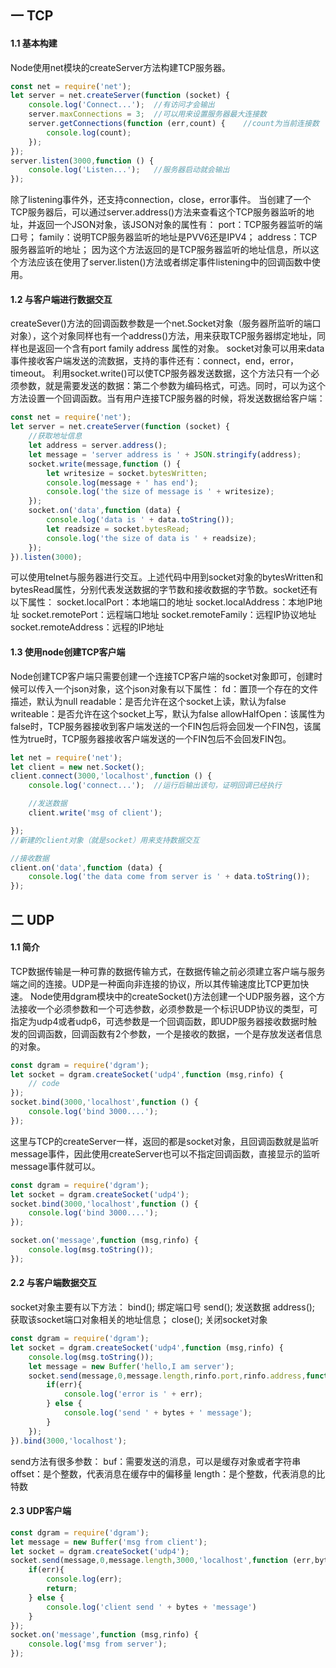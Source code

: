 ## 一 TCP
#### 1.1 基本构建
Node使用net模块的createServer方法构建TCP服务器。
```JavaScript
const net = require('net');
let server = net.createServer(function (socket) {
    console.log('Connect...');  //有访问才会输出
    server.maxConnections = 3;  //可以用来设置服务器最大连接数
    server.getConnections(function (err,count) {    //count为当前连接数
        console.log(count);
    });
});
server.listen(3000,function () {
    console.log('Listen...');   //服务器启动就会输出
});
```
除了listening事件外，还支持connection，close，error事件。
当创建了一个TCP服务器后，可以通过server.address()方法来查看这个TCP服务器监听的地址，并返回一个JSON对象，该JSON对象的属性有：
port：TCP服务器监听的端口号；
family：说明TCP服务器监听的地址是PVV6还是IPV4；
address：TCP服务器监听的地址；
因为这个方法返回的是TCP服务器监听的地址信息，所以这个方法应该在使用了server.listen()方法或者绑定事件listening中的回调函数中使用。
#### 1.2 与客户端进行数据交互
createSever()方法的回调函数参数是一个net.Socket对象（服务器所监听的端口对象），这个对象同样也有一个address()方法，用来获取TCP服务器绑定地址，同样也是返回一个含有port family address 属性的对象。
socket对象可以用来data事件接收客户端发送的流数据，支持的事件还有：connect，end，error，timeout。
利用socket.write()可以使TCP服务器发送数据，这个方法只有一个必须参数，就是需要发送的数据：第二个参数为编码格式，可选。同时，可以为这个方法设置一个回调函数。当有用户连接TCP服务器的时候，将发送数据给客户端：
```JavaScript
const net = require('net');
let server = net.createServer(function (socket) {
    //获取地址信息
    let address = server.address();
    let message = 'server address is ' + JSON.stringify(address);
    socket.write(message,function () {
        let writesize = socket.bytesWritten;
        console.log(message + ' has end');
        console.log('the size of message is ' + writesize);
    });
    socket.on('data',function (data) {
        console.log('data is ' + data.toString());
        let readsize = socket.bytesRead;
        console.log('the size of data is ' + readsize);
    });
}).listen(3000);
```

可以使用telnet与服务器进行交互。上述代码中用到socket对象的bytesWritten和bytesRead属性，分别代表发送数据的字节数和接收数据的字节数。socket还有以下属性：
socket.localPort：本地端口的地址
socket.localAddress：本地IP地址
socket.remotePort：远程端口地址
socket.remoteFamily：远程IP协议地址
socket.remoteAddress：远程的IP地址
#### 1.3 使用node创建TCP客户端
Node创建TCP客户端只需要创建一个连接TCP客户端的socket对象即可，创建时候可以传入一个json对象，这个json对象有以下属性：
fd：置顶一个存在的文件描述，默认为null
readable：是否允许在这个socket上读，默认为false
writeable：是否允许在这个socket上写，默认为false
allowHalfOpen：该属性为false时，TCP服务器接收到客户端发送的一个FIN包后将会回发一个FIN包，该属性为true时，TCP服务器接收客户端发送的一个FIN包后不会回发FIN包。
```JavaScript
let net = require('net');
let client = new net.Socket();
client.connect(3000,'localhost',function () {
    console.log('connect...');  //运行后输出该句，证明回调已经执行

    //发送数据
    client.write('msg of client');

});
//新建的client对象（就是socket）用来支持数据交互

//接收数据
client.on('data',function (data) {
    console.log('the data come from server is ' + data.toString());
});

```
## 二 UDP
#### 1.1 简介
TCP数据传输是一种可靠的数据传输方式，在数据传输之前必须建立客户端与服务端之间的连接。UDP是一种面向非连接的协议，所以其传输速度比TCP更加快速。
Node使用dgram模块中的createSocket()方法创建一个UDP服务器，这个方法接收一个必须参数和一个可选参数，必须参数是一个标识UDP协议的类型，可指定为udp4或者udp6，可选参数是一个回调函数，即UDP服务器接收数据时触发的回调函数，回调函数有2个参数，一个是接收的数据，一个是存放发送者信息的对象。
```JavaScript
const dgram = require('dgram');
let socket = dgram.createSocket('udp4',function (msg,rinfo) {
    // code
});
socket.bind(3000,'localhost',function () {
    console.log('bind 3000....');
});
```
这里与TCP的createServer一样，返回的都是socket对象，且回调函数就是监听message事件，因此使用createServer也可以不指定回调函数，直接显示的监听message事件就可以。
```JavaScript
const dgram = require('dgram');
let socket = dgram.createSocket('udp4');
socket.bind(3000,'localhost',function () {
    console.log('bind 3000....');
});

socket.on('message',function (msg,rinfo) {
    console.log(msg.toString());
});
```
####  2.2 与客户端数据交互
socket对象主要有以下方法：
bind();	绑定端口号
send();	发送数据
address();	获取该socket端口对象相关的地址信息；
close();		关闭socket对象
```JavaScript
const dgram = require('dgram');
let socket = dgram.createSocket('udp4',function (msg,rinfo) {
    console.log(msg.toString());
    let message = new Buffer('hello,I am server');
    socket.send(message,0,message.length,rinfo.port,rinfo.address,function (err,bytes) {
        if(err){
            console.log('error is ' + err);
        } else {
            console.log('send ' + bytes + ' message');
        }
    });
}).bind(3000,'localhost');

```

send方法有很多参数：
buf：需要发送的消息，可以是缓存对象或者字符串
offset：是个整数，代表消息在缓存中的偏移量
length：是个整数，代表消息的比特数

#### 2.3 UDP客户端
```JavaScript
const dgram = require('dgram');
let message = new Buffer('msg from client');
let socket = dgram.createSocket('udp4');
socket.send(message,0,message.length,3000,'localhost',function (err,bytes) {
    if(err){
        console.log(err);
        return;
    } else {
        console.log('client send ' + bytes + 'message')
    }
});
socket.on('message',function (msg,rinfo) {
    console.log('msg from server');
});

```
